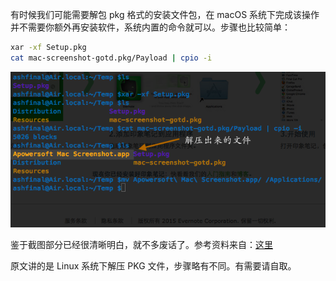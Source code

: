<!--
.. title: 如何解压 macOS 下的 pkg 文件
.. slug: ru-he-jie-ya-macos-xia-de-pkg-wen-jian
.. date: 2015-03-29 09:39:26 UTC+08:00
.. updated: 2017-10-26 08:00:00 UTC+08:00
.. tags: terminal, bash, shell
.. category:
.. link:
.. description:
.. type: text
.. nocomments:
.. password:
.. previewimage:
-->

有时候我们可能需要解包 pkg 格式的安装文件包，在 macOS 系统下完成该操作并不需要你额外再安装软件，系统内置的命令就可以。步骤也比较简单：

```bash
xar -xf Setup.pkg
cat mac-screenshot-gotd.pkg/Payload | cpio -i
```

![extract pkg](/images/jie_ya_pkg_wen_jian.png "extract pkg")

鉴于截图部分已经很清晰明白，就不多废话了。参考资料来自：[这里][original article]

原文讲的是 Linux 系统下解压 PKG 文件，步骤略有不同。有需要请自取。

[original article]:http://www.hoverlees.com/blog/?p=303 "http://www.hoverlees.com/blog/?p=303"
